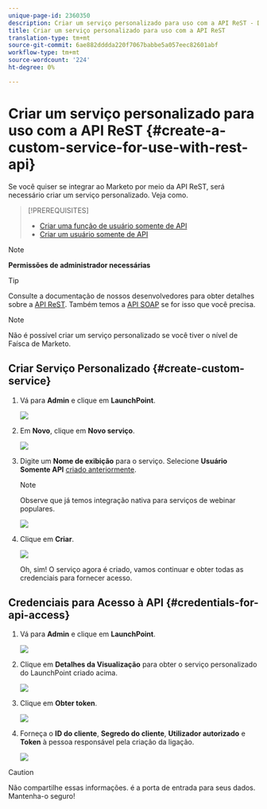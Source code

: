 ```yaml
---
unique-page-id: 2360350
description: Criar um serviço personalizado para uso com a API ReST - Documentos do Marketing Cloud - Documentação do produto
title: Criar um serviço personalizado para uso com a API ReST
translation-type: tm+mt
source-git-commit: 6ae882dddda220f7067babbe5a057eec82601abf
workflow-type: tm+mt
source-wordcount: '224'
ht-degree: 0%

---
```



# Criar um serviço personalizado para uso com a API ReST {#create-a-custom-service-for-use-with-rest-api}

Se você quiser se integrar ao Marketo por meio da API ReST, será necessário criar um serviço personalizado. Veja como.

>[!PREREQUISITES]
>
>* [Criar uma função de usuário somente de API](/help/marketo/product-docs/administration/users-and-roles/create-an-api-only-user-role.md)
>* [Criar um usuário somente de API](/help/marketo/product-docs/administration/users-and-roles/create-an-api-only-user.md)

>



>[!NOTE]
>
>**Permissões de administrador necessárias**

>[!TIP]
>
>Consulte a documentação de nossos desenvolvedores para obter detalhes sobre a [API ReST](https://developers.marketo.com/documentation/rest/). Também temos a [API SOAP](https://developers.marketo.com/documentation/soap/) se for isso que você precisa.

>[!NOTE]
>
>Não é possível criar um serviço personalizado se você tiver o nível de Faísca de Marketo.

## Criar Serviço Personalizado {#create-custom-service}

1. Vá para **Admin** e clique em **LaunchPoint**.

   ![](assets/image2014-9-19-10-3a38-3a15.png)

1. Em **Novo**, clique em **Novo serviço**.

   ![](assets/image2014-9-19-10-3a38-3a22.png)

1. Digite um **Nome de exibição** para o serviço. Selecione **Usuário Somente API** [criado anteriormente](/help/marketo/product-docs/administration/users-and-roles/create-an-api-only-user.md).

   >[!NOTE]
   >
   >Observe que já temos integração nativa para serviços de webinar populares.

   ![](assets/image2014-9-19-10-3a38-3a32.png)

1. Clique em **Criar**.

   ![](assets/image2014-9-19-10-3a39-3a28.png)

   Oh, sim! O serviço agora é criado, vamos continuar e obter todas as credenciais para fornecer acesso.

## Credenciais para Acesso à API {#credentials-for-api-access}

1. Vá para **Admin** e clique em **LaunchPoint**.

   ![](assets/image2014-9-19-10-3a42-3a11.png)

1. Clique em **Detalhes da Visualização** para obter o serviço personalizado do LaunchPoint criado acima.

   ![](assets/image2014-9-19-10-3a42-3a16.png)

1. Clique em **Obter token**.

   ![](assets/image2014-9-19-10-3a42-3a24.png)

1. Forneça o **ID do cliente**, **Segredo do cliente**, **Utilizador autorizado** e **Token** à pessoa responsável pela criação da ligação.

   ![](assets/image2014-9-19-10-3a42-3a38.png)

>[!CAUTION]
>
>Não compartilhe essas informações. é a porta de entrada para seus dados. Mantenha-o seguro!
